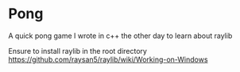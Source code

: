 # Pong
A quick pong game I wrote in c++ the other day to learn about raylib


Ensure to install raylib in the root directory
https://github.com/raysan5/raylib/wiki/Working-on-Windows
